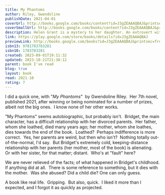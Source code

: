 ```yaml
---  
title: My Phantoms  
author: Riley, Gwendoline  
publishDate: 2021-04-01  
coverUrl: http://books.google.com/books/content?id=J3gZEAAAQBAJ&printsec=frontcover&img=1&zoom=1&edge=curl&source=gbs_api  
coverSmallUrl: http://books.google.com/books/content?id=J3gZEAAAQBAJ&printsec=frontcover&img=1&zoom=5&edge=curl&source=gbs_api  
description: Helen Grant is a mystery to her daughter. An extrovert with few friends who has sought intimacy in the wrong places; a twice-divorced mother-of-two now living alone surrounded by her memories, Helen (known to her acquaintances as 'Hen') has always haunted Bridget. Now, Bridget is an academic in her forties. She sees Helen once a year, and considers the problem to be contained. As she looks back on their tumultuous relationship - the performances and small deceptions - she tries to reckon with the cruelties inflicted on both sides. But when Helen makes it clear that she wants more, it seems an old struggle will have to be replayed. From the prize-winning author of First Love, My Phantoms is a bold, heart-stopping portrayal of a failed familial bond, which brings humour, subtlety and new life to the difficult terrain of mothers and daughters.  
link: https://play.google.com/store/books/details?id=J3gZEAAAQBAJ  
previewLink: http://books.google.com/books?id=J3gZEAAAQBAJ&printsec=frontcover&dq=Gwendoline+Riley,+My+Phantoms&hl=&as_pt=BOOKS&cd=1&source=gbs_api  
isbn13: 9781783783281  
isbn10: 1783783281  
created: 2023-09-01T19:11:32  
updated: 2023-10-21T21:38:12  
parent: book I've read  
blog: true  
layout: book  
read: 2021-10  
rating: 7  
---  
```

  
I did a quick one, with "_My Phantoms_"  by Gwendoline Riley.  Her 7th novel, published 2021, after winning or being nominated for a number of prizes, albeit not the big ones.  I know none of her other works.    
  
"My Phantoms" seems autobiographic, but probably isn't.  Bridget, the main character, has a difficult relationship with her divorced parents.  Her father, whom she loathed, died many years ago; her mother, whom she loathes, dies towards the end of the book.  Loathed?  Perhaps indifference is more correct.  Yes, her parents are weird, but then who isn't?  Nothing totally out-of-the-normal, I'd say.  But Bridget's extremely cold, keeping-distance relationship with her parents (her mother, most of the book) is alienating.  Or with her sister, for that matter; distant.  Who's at "fault" here?    
  
We are never relieved of the facts; of what happened in Bridget's childhood. If anything did at all.  There is some reference to something, but it dies with the mother.  Was she abused?  Did a child die?  One can only guess.  
  
A book like real life.  Gripping.  But also, quick.  I liked it more than I expected, and I forgot it as quickly as projected.  
